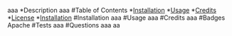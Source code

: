 aaa
  *Description
  aaa
  #Table of Contents
  *[Installation](#installation)
  *[Usage](#usage)
  *[Credits](#credits)
  *[License](#license)
  *[Installation](#installation)
  #Installation
  aaa
  #Usage
  aaa
  #Credits
  aaa
  #Badges
  Apache
  #Tests
  aaa
  #Questions
  aaa
  aa